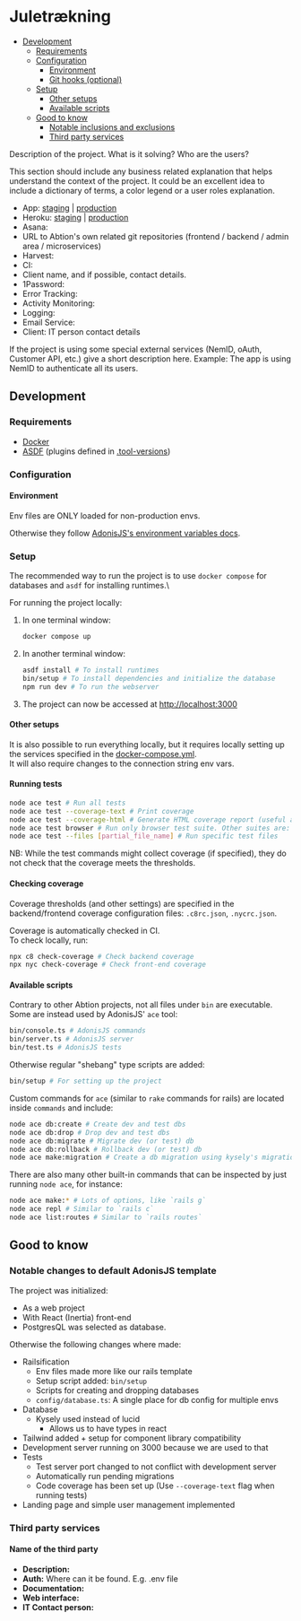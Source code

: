 # Juletrækning

- [Development](#development)
  - [Requirements](#requirements)
  - [Configuration](#configuration)
    - [Environment](#environment)
    - [Git hooks (optional)](#git-hooks-optional)
  - [Setup](#setup)
    - [Other setups](#other-setups)
    - [Available scripts](#available-scripts)
  - [Good to know](#good-to-know)
    - [Notable inclusions and exclusions](#notable-changes-to-default-adonisjs-template)
    - [Third party services](#third-party-services)

Description of the project. What is it solving? Who are the users?

This section should include any business related explanation that helps understand the context of the project. It could be an excellent idea to include a dictionary of terms, a color legend or a user roles explanation.

- App: [staging](https://<juletrækning>-staging.herokuapp.com/) | [production](https://<juletrækning>-production.herokuapp.com/)
- Heroku: [staging](https://dashboard.heroku.com/apps/<juletrækning>-staging) | [production](https://dashboard.heroku.com/apps/<juletrækning>-production)
- Asana:
- URL to Abtion's own related git repositories (frontend / backend / admin area / microservices)
- Harvest:
- CI:
- Client name, and if possible, contact details.
- 1Password:
- Error Tracking:
- Activity Monitoring:
- Logging:
- Email Service:
- Client: IT person contact details

If the project is using some special external services (NemID, oAuth, Customer API, etc.) give a short description here.
Example: The app is using NemID to authenticate all its users.

## Development

### Requirements

- [Docker](https://www.docker.com/get-started/)
- [ASDF](https://asdf-vm.com/guide/getting-started.html) (plugins defined in [.tool-versions](./.tool-versions))

### Configuration

#### Environment

Env files are ONLY loaded for non-production envs.

Otherwise they follow [AdonisJS's environment variables docs](https://docs.adonisjs.com/guides/getting-started/environment-variables#all-other-dot-env-files).

### Setup

The recommended way to run the project is to use `docker compose` for databases and `asdf` for installing runtimes.\

For running the project locally:

1. In one terminal window:

   ```sh
   docker compose up
   ```

2. In another terminal window:

   ```sh
   asdf install # To install runtimes
   bin/setup # To install dependencies and initialize the database
   npm run dev # To run the webserver
   ```

3. The project can now be accessed at <http://localhost:3000>

#### Other setups

It is also possible to run everything locally, but it requires locally setting up the services specified in the [docker-compose.yml](docker-compose.yml).\
It will also require changes to the connection string env vars.

#### Running tests

```sh
node ace test # Run all tests
node ace test --coverage-text # Print coverage
node ace test --coverage-html # Generate HTML coverage report (useful alongside `npx http-server coverage`)
node ace test browser # Run only browser test suite. Other suites are: functional, unit (and more if added)
node ace test --files [partial_file_name] # Run specific test files
```

NB: While the test commands might collect coverage (if specified), they do not check that the coverage meets the thresholds.

#### Checking coverage

Coverage thresholds (and other settings) are specified in the backend/frontend coverage configuration files: `.c8rc.json`, `.nycrc.json`.

Coverage is automatically checked in CI.\
To check locally, run:

```sh
npx c8 check-coverage # Check backend coverage
npx nyc check-coverage # Check front-end coverage
```

#### Available scripts

Contrary to other Abtion projects, not all files under `bin` are executable.\
Some are instead used by AdonisJS' `ace` tool:

```sh
bin/console.ts # AdonisJS commands
bin/server.ts # AdonisJS server
bin/test.ts # AdonisJS tests
```

Otherwise regular "shebang" type scripts are added:

```sh
bin/setup # For setting up the project
```

Custom commands for `ace` (similar to `rake` commands for rails) are located inside `commands` and include:

```sh
node ace db:create # Create dev and test dbs
node ace db:drop # Drop dev and test dbs
node ace db:migrate # Migrate dev (or test) db
node ace db:rollback # Rollback dev (or test) db
node ace make:migration # Create a db migration using kysely's migration language
```

There are also many other built-in commands that can be inspected by just running `node ace`, for instance:

```sh
node ace make:* # Lots of options, like `rails g`
node ace repl # Similar to `rails c`
node ace list:routes # Similar to `rails routes`
```

## Good to know

### Notable changes to default AdonisJS template

The project was initialized:

- As a web project
- With React (Inertia) front-end
- PostgresQL was selected as database.

Otherwise the following changes where made:

- Railsification
  - Env files made more like our rails template
  - Setup script added: `bin/setup`
  - Scripts for creating and dropping databases
  - `config/database.ts`: A single place for db config for multiple envs
- Database
  - Kysely used instead of lucid
    - Allows us to have types in react
- Tailwind added + setup for component library compatibility
- Development server running on 3000 because we are used to that
- Tests
  - Test server port changed to not conflict with development server
  - Automatically run pending migrations
  - Code coverage has been set up (Use `--coverage-text` flag when running tests)
- Landing page and simple user management implemented

### Third party services

#### Name of the third party

- **Description:**
- **Auth:** Where can it be found. E.g. .env file
- **Documentation:**
- **Web interface:**
- **IT Contact person:**
